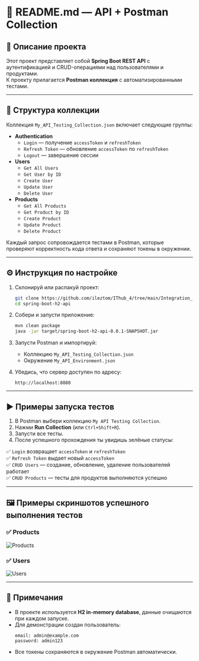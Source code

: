 # 📌 README.md — API + Postman Collection

## 📖 Описание проекта
Этот проект представляет собой **Spring Boot REST API** с аутентификацией и CRUD-операциями над пользователями и продуктами.  
К проекту прилагается **Postman коллекция** с автоматизированными тестами.  

---

## 📂 Структура коллекции
Коллекция `My_API_Testing_Collection.json` включает следующие группы:

- **Authentication**
  - `Login` — получение `accessToken` и `refreshToken`
  - `Refresh Token` — обновление `accessToken` по `refreshToken`
  - `Logout` — завершение сессии
- **Users**
  - `Get All Users`
  - `Get User by ID`
  - `Create User`
  - `Update User`
  - `Delete User`
- **Products**
  - `Get All Products`
  - `Get Product by ID`
  - `Create Product`
  - `Update Product`
  - `Delete Product`

Каждый запрос сопровождается тестами в Postman, которые проверяют корректность кода ответа и сохраняют токены в окружении.  

---

## ⚙️ Инструкция по настройке

1. Склонируй или распакуй проект:
   ```bash
   git clone https://github.com/ileztom/IThub_4/tree/main/Integration_testing/spring-boot-h2-api
   cd spring-boot-h2-api
   ```

2. Собери и запусти приложение:
   ```bash
   mvn clean package
   java -jar target/spring-boot-h2-api-0.0.1-SNAPSHOT.jar
   ```

3. Запусти Postman и импортируй:
   - Коллекцию `My_API_Testing_Collection.json`
   - Окружение `My_API_Environment.json`

4. Убедись, что сервер доступен по адресу:
   ```
   http://localhost:8080
   ```

---

## ▶️ Примеры запуска тестов

1. В Postman выбери коллекцию `My API Testing Collection`.
2. Нажми **Run Collection** (или `Ctrl+Shift+R`).
3. Запусти все тесты.
4. После успешного прохождения ты увидишь зелёные статусы:  

✅ `Login` возвращает `accessToken` и `refreshToken`  
✅ `Refresh Token` выдает новый `accessToken`  
✅ `CRUD Users` — создание, обновление, удаление пользователей работает  
✅ `CRUD Products` — тесты для продуктов выполняются успешно  

---

## 🖼 Примеры скриншотов успешного выполнения тестов

### ✅ Products
![Products](<img width="1920" height="1020" alt="Тесты_Products" src="https://github.com/user-attachments/assets/c41f3d6b-4747-4f08-874d-f83ff9c23c66" />
)

### ✅ Users
![Users](<img width="1920" height="1020" alt="Тесты_Users" src="https://github.com/user-attachments/assets/da10928b-1a26-4d53-9282-be81dac29d13" />)

---

## 📌 Примечания
- В проекте используется **H2 in-memory database**, данные очищаются при каждом запуске.
- Для демонстрации создан пользователь:
  ```
  email: admin@example.com
  password: admin123
  ```
- Все токены сохраняются в окружение Postman автоматически.  
